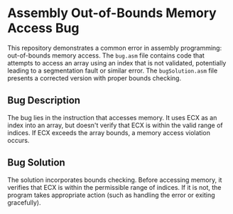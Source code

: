# Assembly Out-of-Bounds Memory Access Bug

This repository demonstrates a common error in assembly programming: out-of-bounds memory access.  The `bug.asm` file contains code that attempts to access an array using an index that is not validated, potentially leading to a segmentation fault or similar error.  The `bugSolution.asm` file presents a corrected version with proper bounds checking.

## Bug Description

The bug lies in the instruction that accesses memory.  It uses ECX as an index into an array, but doesn't verify that ECX is within the valid range of indices. If ECX exceeds the array bounds, a memory access violation occurs.

## Bug Solution

The solution incorporates bounds checking. Before accessing memory, it verifies that ECX is within the permissible range of indices. If it is not, the program takes appropriate action (such as handling the error or exiting gracefully).